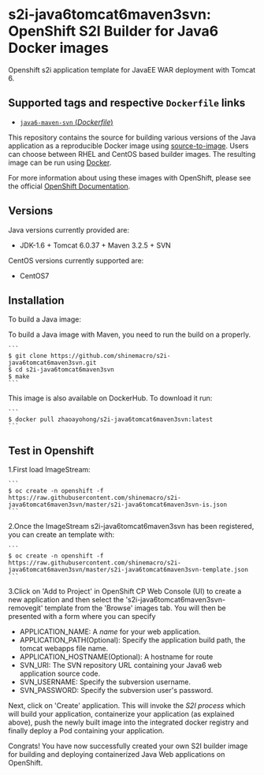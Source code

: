 s2i-java6tomcat6maven3svn: OpenShift S2I Builder for Java6 Docker images
====
Openshift s2i application template for JavaEE WAR deployment with Tomcat 6.

Supported tags and respective `Dockerfile` links
---------

- [`java6-maven-svn` (*Dockerfile*)](https://github.com/shinemacro/s2i-java6tomcat6maven3svn/blob/master/Dockerfile)


This repository contains the source for building various versions of
the Java application as a reproducible Docker image using
[source-to-image](https://github.com/openshift/source-to-image).
Users can choose between RHEL and CentOS based builder images.
The resulting image can be run using [Docker](http://docker.io).

For more information about using these images with OpenShift, please see the
official [OpenShift Documentation](https://docs.openshift.org/latest/using_images/s2i_images/python.html).

Versions
--------
Java versions currently provided are:
* JDK-1.6 + Tomcat 6.0.37 + Maven 3.2.5 + SVN

CentOS versions currently supported are:
* CentOS7

Installation
------------

To build a Java image:

  To build a Java image with Maven, you need to run the build on a properly.

    ```
    $ git clone https://github.com/shinemacro/s2i-java6tomcat6maven3svn.git
    $ cd s2i-java6tomcat6maven3svn
    $ make
    ```

  This image is also available on DockerHub. To download it run:

    ```
    $ docker pull zhaoayohong/s2i-java6tomcat6maven3svn:latest
    ```

Test in Openshift
----
  1.First load ImageStream:

    ```
    $ oc create -n openshift -f https://raw.githubusercontent.com/shinemacro/s2i-java6tomcat6maven3svn/master/s2i-java6tomcat6maven3svn-is.json
    ```
  
  2.Once the ImageStream s2i-java6tomcat6maven3svn has been registered, you can create an template with:
  
    ```
    $ oc create -n openshift -f https://raw.githubusercontent.com/shinemacro/s2i-java6tomcat6maven3svn/master/s2i-java6tomcat6maven3svn-template.json
    ```
  
  3.Click on 'Add to Project' in OpenShift CP Web Console (UI) to create a new application and then select the 's2i-java6tomcat6maven3svn-removegit' template from the 'Browse' images tab.  You will then be presented with a form where you can specify 
  * APPLICATION_NAME: A *name* for your web application.
  * APPLICATION_PATH(Optional): Specify the application build path, the tomcat webapps file name.
  * APPLICATION_HOSTNAME(Optional): A hostname for route
  * SVN_URI: The SVN repository URL containing your Java6 web application source code.
  * SVN_USERNAME: Specify the subversion username.
  * SVN_PASSWORD: Specify the subversion user's password.
  
  Next, click on 'Create' application.  This will invoke the *S2I process* which will build your application, containerize your application (as explained above), push the newly built image into the integrated docker registry and finally deploy a Pod containing your application.
  
  Congrats! You have now successfully created your own S2I builder image for building and deploying containerized Java Web applications on OpenShift.
